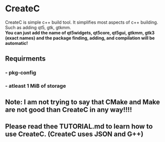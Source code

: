 # CreateC
CreateC is simple c++ build tool. It simplifies most aspects of c++ building. Such as adding qt5, gtk, gtkmm.
<br>
<b>You can just add the name of qt5widgets, qt5core, qt5gui, gtkmm, gtk3 (exact names) and the package finding, adding, and compilation will be automatic!</b>

## Requirments
### - pkg-config
### - atleast 1 MiB of storage

## Note: I am not trying to say that CMake and Make are not good than CreateC in any way!!!!
## Please read thee TUTORIAL.md to learn how to use CreateC. (CreateC uses JSON and G++)
